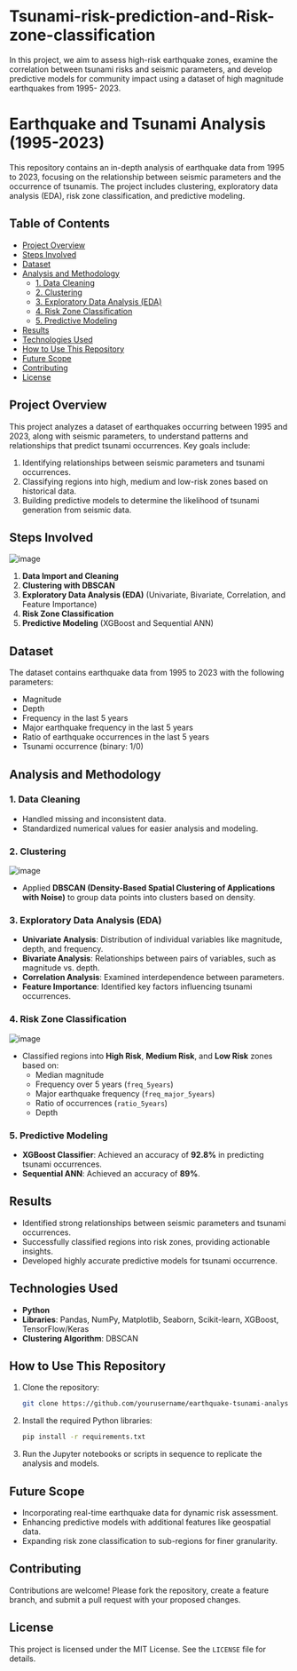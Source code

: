 # Tsunami-risk-prediction-and-Risk-zone-classification
In this project, we aim to assess high-risk earthquake zones,  examine the correlation between tsunami risks and  seismic parameters, and develop predictive models for  community impact using a dataset of high magnitude earthquakes from 1995- 2023.
# Earthquake and Tsunami Analysis (1995-2023)

This repository contains an in-depth analysis of earthquake data from 1995 to 2023, focusing on the relationship between seismic parameters and the occurrence of tsunamis. The project includes clustering, exploratory data analysis (EDA), risk zone classification, and predictive modeling.

## Table of Contents
- [Project Overview](#project-overview)
- [Steps Involved](#steps-involved)
- [Dataset](#dataset)
- [Analysis and Methodology](#analysis-and-methodology)
  - [1. Data Cleaning](#1-data-cleaning)
  - [2. Clustering](#2-clustering)
  - [3. Exploratory Data Analysis (EDA)](#3-exploratory-data-analysis-eda)
  - [4. Risk Zone Classification](#4-risk-zone-classification)
  - [5. Predictive Modeling](#5-predictive-modeling)
- [Results](#results)
- [Technologies Used](#technologies-used)
- [How to Use This Repository](#how-to-use-this-repository)
- [Future Scope](#future-scope)
- [Contributing](#contributing)
- [License](#license)

## Project Overview

This project analyzes a dataset of earthquakes occurring between 1995 and 2023, along with seismic parameters, to understand patterns and relationships that predict tsunami occurrences. Key goals include:
1. Identifying relationships between seismic parameters and tsunami occurrences.
2. Classifying regions into high, medium and low-risk zones based on historical data.
3. Building predictive models to determine the likelihood of tsunami generation from seismic data.

## Steps Involved

![image](https://github.com/user-attachments/assets/d1ecc700-613f-442a-b925-7c09b5391023)

1. **Data Import and Cleaning**
2. **Clustering with DBSCAN**
3. **Exploratory Data Analysis (EDA)** (Univariate, Bivariate, Correlation, and Feature Importance)
4. **Risk Zone Classification**
5. **Predictive Modeling** (XGBoost and Sequential ANN)

## Dataset

The dataset contains earthquake data from 1995 to 2023 with the following parameters:
- Magnitude
- Depth
- Frequency in the last 5 years
- Major earthquake frequency in the last 5 years
- Ratio of earthquake occurrences in the last 5 years
- Tsunami occurrence (binary: 1/0)

## Analysis and Methodology

### 1. Data Cleaning
- Handled missing and inconsistent data.
- Standardized numerical values for easier analysis and modeling.

### 2. Clustering
![image](https://github.com/user-attachments/assets/d3fb91f2-b0c4-4ea9-a7b1-0de6c7c578cf)

- Applied **DBSCAN (Density-Based Spatial Clustering of Applications with Noise)** to group data points into clusters based on density.

### 3. Exploratory Data Analysis (EDA)
- **Univariate Analysis**: Distribution of individual variables like magnitude, depth, and frequency.
- **Bivariate Analysis**: Relationships between pairs of variables, such as magnitude vs. depth.
- **Correlation Analysis**: Examined interdependence between parameters.
- **Feature Importance**: Identified key factors influencing tsunami occurrences.

### 4. Risk Zone Classification
![image](https://github.com/user-attachments/assets/fd01fb60-4763-401e-8c78-2a064ee02d30)

- Classified regions into **High Risk**, **Medium Risk**, and **Low Risk** zones based on:
  - Median magnitude
  - Frequency over 5 years (`freq_5years`)
  - Major earthquake frequency (`freq_major_5years`)
  - Ratio of occurrences (`ratio_5years`)
  - Depth

### 5. Predictive Modeling
- **XGBoost Classifier**: Achieved an accuracy of **92.8%** in predicting tsunami occurrences.
- **Sequential ANN**: Achieved an accuracy of **89%**.

## Results
- Identified strong relationships between seismic parameters and tsunami occurrences.
- Successfully classified regions into risk zones, providing actionable insights.
- Developed highly accurate predictive models for tsunami occurrence.

## Technologies Used
- **Python**
- **Libraries**: Pandas, NumPy, Matplotlib, Seaborn, Scikit-learn, XGBoost, TensorFlow/Keras
- **Clustering Algorithm**: DBSCAN

## How to Use This Repository
1. Clone the repository:
   ```bash
   git clone https://github.com/yourusername/earthquake-tsunami-analysis.git
   ```
2. Install the required Python libraries:
   ```bash
   pip install -r requirements.txt
   ```
3. Run the Jupyter notebooks or scripts in sequence to replicate the analysis and models.

## Future Scope
- Incorporating real-time earthquake data for dynamic risk assessment.
- Enhancing predictive models with additional features like geospatial data.
- Expanding risk zone classification to sub-regions for finer granularity.

## Contributing
Contributions are welcome! Please fork the repository, create a feature branch, and submit a pull request with your proposed changes.

## License
This project is licensed under the MIT License. See the `LICENSE` file for details.

